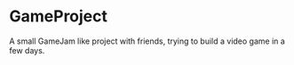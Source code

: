 # GameProject
A small GameJam like project with friends, trying to build a video game in a few days. 
